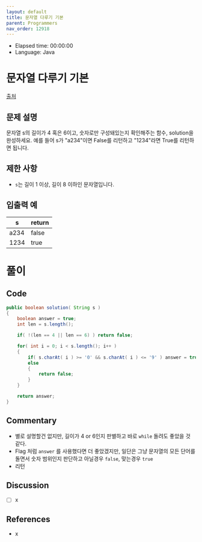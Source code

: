 ```yaml
---
layout: default
title: 문자열 다루기 기본
parent: Programmers
nav_order: 12918
---
```


- Elapsed time: 00:00:00
- Language: Java

<!-- 문제 -->
# 문자열 다루기 기본

[출처](https://programmers.co.kr/learn/courses/30/lessons/12918?language=java)

## 문제 설명

문자열 s의 길이가 4 혹은 6이고, 숫자로만 구성돼있는지 확인해주는 함수, solution을 완성하세요. 예를 들어 s가 "a234"이면 False를 리턴하고 "1234"라면 True를 리턴하면 됩니다.

## 제한 사항

- `s`는 길이 1 이상, 길이 8 이하인 문자열입니다.

## 입출력 예

| s    | return |
| ---- | ------ |
| a234 | false  |
| 1234 | true   |

<!-- 풀이 -->
# 풀이

## Code

``` java
public boolean solution( String s )
{
    boolean answer = true;
    int len = s.length();

    if( !(len == 4 || len == 6) ) return false;

    for( int i = 0; i < s.length(); i++ )
    {
        if( s.charAt( i ) >= '0' && s.charAt( i ) <= '9' ) answer = true;
        else
        {
            return false;
        }
    }

    return answer;
}
```

## Commentary

- 별로 설명할건 없지만, 길이가 4 or 6인지 판별하고 바로 `while` 돌려도 좋았을 것 같다.
- Flag 처럼 `answer` 를 사용했다면 더 좋았겠지만, 일단은 그냥 문자열의 모든 단어를 돌면서 숫자 범위인지 판단하고 아닐경우 `false`, 맞는경우 `true`
- 리턴

## Discussion

- [ ] x

## References

- x